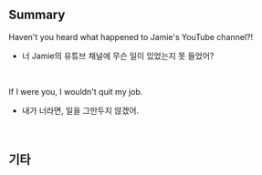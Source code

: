 ## Summary

Haven't you heard what happened to Jamie's YouTube channel?!
- 너 Jamie의 유튜브 채널에 무슨 일이 있었는지 못 들었어?

<br>

If I were you, I wouldn't quit my job.
- 내가 너라면, 일을 그만두지 않겠어.

<br>

## 기타
